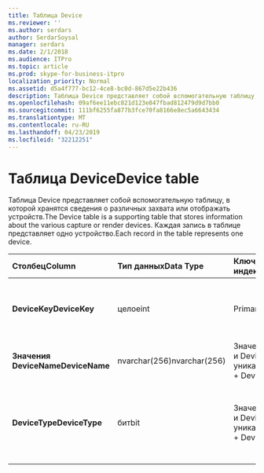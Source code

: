 ```yaml
---
title: Таблица Device
ms.reviewer: ''
ms.author: serdars
author: SerdarSoysal
manager: serdars
ms.date: 2/1/2018
ms.audience: ITPro
ms.topic: article
ms.prod: skype-for-business-itpro
localization_priority: Normal
ms.assetid: d5a4f777-bc12-4ce8-bc0d-867d5e22b436
description: Таблица Device представляет собой вспомогательную таблицу, в которой хранятся сведения о различных захвата или отображать устройств. Каждая запись в таблице представляет одно устройство.
ms.openlocfilehash: 09af6ee11ebc821d123e847fbad812479d9d7bb0
ms.sourcegitcommit: 111bf6255fa877b3fce70fa8166e8ec5a6643434
ms.translationtype: MT
ms.contentlocale: ru-RU
ms.lasthandoff: 04/23/2019
ms.locfileid: "32212251"
---
```

# <a name="device-table"></a><span data-ttu-id="34653-104">Таблица Device</span><span class="sxs-lookup"><span data-stu-id="34653-104">Device table</span></span>
 
<span data-ttu-id="34653-105">Таблица Device представляет собой вспомогательную таблицу, в которой хранятся сведения о различных захвата или отображать устройств.</span><span class="sxs-lookup"><span data-stu-id="34653-105">The Device table is a supporting table that stores information about the various capture or render devices.</span></span> <span data-ttu-id="34653-106">Каждая запись в таблице представляет одно устройство.</span><span class="sxs-lookup"><span data-stu-id="34653-106">Each record in the table represents one device.</span></span>
  
|<span data-ttu-id="34653-107">**Столбец**</span><span class="sxs-lookup"><span data-stu-id="34653-107">**Column**</span></span>|<span data-ttu-id="34653-108">**Тип данных**</span><span class="sxs-lookup"><span data-stu-id="34653-108">**Data Type**</span></span>|<span data-ttu-id="34653-109">**Ключ/индекс**</span><span class="sxs-lookup"><span data-stu-id="34653-109">**Key/Index**</span></span>|<span data-ttu-id="34653-110">**Сведения**</span><span class="sxs-lookup"><span data-stu-id="34653-110">**Details**</span></span>|
|:-----|:-----|:-----|:-----|
|<span data-ttu-id="34653-111">**DeviceKey**</span><span class="sxs-lookup"><span data-stu-id="34653-111">**DeviceKey**</span></span> <br/> |<span data-ttu-id="34653-112">целое</span><span class="sxs-lookup"><span data-stu-id="34653-112">int</span></span>  <br/> |<span data-ttu-id="34653-113">Primary</span><span class="sxs-lookup"><span data-stu-id="34653-113">Primary</span></span>  <br/> |<span data-ttu-id="34653-114">Уникальный номер, идентифицирующий это устройство.</span><span class="sxs-lookup"><span data-stu-id="34653-114">Unique number identifying this device.</span></span>  <br/> |
|<span data-ttu-id="34653-115">**Значения DeviceName**</span><span class="sxs-lookup"><span data-stu-id="34653-115">**DeviceName**</span></span> <br/> |<span data-ttu-id="34653-116">nvarchar(256)</span><span class="sxs-lookup"><span data-stu-id="34653-116">nvarchar(256)</span></span>  <br/> |<span data-ttu-id="34653-117">Значения DeviceName и DeviceType уникальны</span><span class="sxs-lookup"><span data-stu-id="34653-117">DeviceName + DeviceType is unique</span></span>  <br/> |<span data-ttu-id="34653-118">Имя устройства.</span><span class="sxs-lookup"><span data-stu-id="34653-118">Device name.</span></span>  <br/> |
|<span data-ttu-id="34653-119">**DeviceType**</span><span class="sxs-lookup"><span data-stu-id="34653-119">**DeviceType**</span></span> <br/> |<span data-ttu-id="34653-120">бит</span><span class="sxs-lookup"><span data-stu-id="34653-120">bit</span></span>  <br/> |<span data-ttu-id="34653-121">Значения DeviceName и DeviceType уникальны</span><span class="sxs-lookup"><span data-stu-id="34653-121">DeviceName + DeviceType is unique</span></span>  <br/> |<span data-ttu-id="34653-122">Тип устройства.</span><span class="sxs-lookup"><span data-stu-id="34653-122">Device type.</span></span> <span data-ttu-id="34653-123">1 — для устройства захвата, 0 — это устройства обработки.</span><span class="sxs-lookup"><span data-stu-id="34653-123">1 is a capture device, 0 is a render device.</span></span>  <br/> |
   

